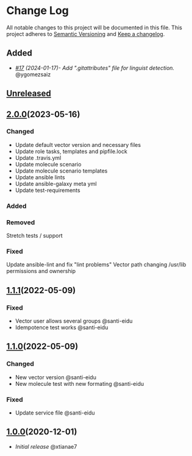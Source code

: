 # Change Log

All notable changes to this project will be documented in this file.
This project adheres to [Semantic Versioning](http://semver.org/) and [Keep a changelog](https://github.com/olivierlacan/keep-a-changelog).

## Added
- *[#17](https://github.com/idealista/vector_role/pull/17) (2024-01-17)- Add ".gitattributes" file for linguist detection.* @ygomezsaiz

## [Unreleased](https://github.com/idealista/vector_role/tree/develop)
## [2.0.0](https://github.com/idealista/vector_role/tree/2.0.0)(2023-05-16)
### Changed
- Update default vector version and necessary files
- Update role tasks, templates and pipfile.lock
- Update .travis.yml
- Update molecule scenario
- Update molecule scenario templates
- Update ansible lints
- Update ansible-galaxy meta yml
- Update test-requirements
### Added
### Removed
Stretch tests / support
### Fixed
Update ansible-lint and fix "lint problems"
Vector path changing /usr/lib permissions and ownership
## [1.1.1](https://github.com/idealista/vector_role/tree/1.1.0)(2022-05-09)
### Fixed

- Vector user allows several groups @santi-eidu
- Idempotence test works @santi-eidu
## [1.1.0](https://github.com/idealista/vector_role/tree/1.1.0)(2022-05-09)
### Changed

- New vector version @santi-eidu
- New molecule test with new formating @santi-eidu
### Fixed
- Update service file @santi-eidu
## [1.0.0](https://github.com/idealista/vector_role/tree/1.0.0)(2020-12-01)
- *Initial release* @xtianae7
